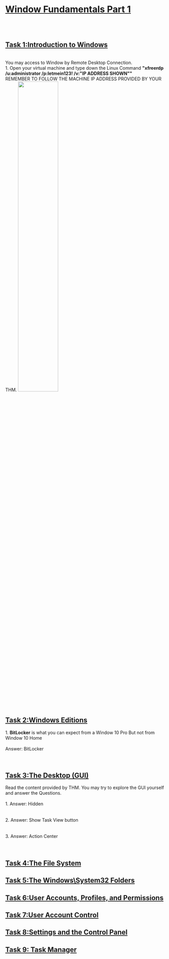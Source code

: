 <h1><ins>Window Fundamentals Part 1</ins></h1><br><br>
<h2><ins>Task 1:Introduction to Windows</ins></h2><br>
You may access to Window by Remote Desktop Connection. <br>
1. Open your virtual machine and type down the Linux Command <b>"xfreerdp /u:administrator /p:letmein123! /v:"IP ADDRESS SHOWN""</b><br>
REMEMBER TO FOLLOW THE MACHINE IP ADDRESS PROVIDED BY YOUR THM.
<img src=https://user-images.githubusercontent.com/78288358/168231557-a5c35825-6b29-49ff-b142-11b28053463c.png style="width:50%; height:50%;"><br><br>


<h2><ins>Task 2:Windows Editions</ins></h2>
1. <b>BitLocker</b> is what you can expect from a Window 10 Pro But not from Window 10 Home<br><br>
Answer: BitLocker<br><br><br>


<h2><ins>Task 3:The Desktop (GUI)</ins></h2>
Read the content provided by THM. You may try to explore the GUI yourself and answer the Questions.<br><br>
1. Answer: Hidden<br><br><br>
2. Answer: Show Task View button <br><br><br>
3. Answer: Action Center <br><br><br>

<h2><ins>Task 4:The File System</ins></h2>
<h2><ins>Task 5:The Windows\System32 Folders</ins></h2>
<h2><ins>Task 6:User Accounts, Profiles, and Permissions</ins></h2>
<h2><ins>Task 7:User Account Control</ins></h2>
<h2><ins>Task 8:Settings and the Control Panel</ins></h2>
<h2><ins>Task 9: Task Manager</ins></h2>

